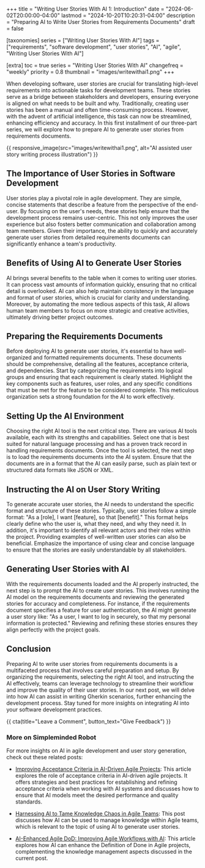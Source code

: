 +++
title = "Writing User Stories With AI 1: Introduction"
date = "2024-06-02T20:00:00-04:00"
lastmod = "2024-10-20T10:20:31-04:00"
description = "Preparing AI to Write User Stories from Requirements Documents"
draft = false

[taxonomies]
series = ["Writing User Stories With AI"]
tags = ["requirements", "software development", "user stories", "AI", "agile", "Writing User Stories With AI"]

[extra]
toc = true
series = "Writing User Stories With AI"
changefreq = "weekly"
priority = 0.8
thumbnail = "images/writewithai1.png"
+++

When developing software, user stories are crucial for translating high-level requirements into actionable tasks for development teams. These stories serve as a bridge between stakeholders and developers, ensuring everyone is aligned on what needs to be built and why. Traditionally, creating user stories has been a manual and often time-consuming process. However, with the advent of artificial intelligence, this task can now be streamlined, enhancing efficiency and accuracy. In this first installment of our three-part series, we will explore how to prepare AI to generate user stories from requirements documents.

<!--more-->

{{ responsive_image(src="images/writewithai1.png", alt="AI assisted user story writing process illustration") }}

## The Importance of User Stories in Software Development

User stories play a pivotal role in agile development. They are simple, concise statements that describe a feature from the perspective of the end-user. By focusing on the user's needs, these stories help ensure that the development process remains user-centric. This not only improves the user experience but also fosters better communication and collaboration among team members. Given their importance, the ability to quickly and accurately generate user stories from detailed requirements documents can significantly enhance a team's productivity.

## Benefits of Using AI to Generate User Stories

AI brings several benefits to the table when it comes to writing user stories. It can process vast amounts of information quickly, ensuring that no critical detail is overlooked. AI can also help maintain consistency in the language and format of user stories, which is crucial for clarity and understanding. Moreover, by automating the more tedious aspects of this task, AI allows human team members to focus on more strategic and creative activities, ultimately driving better project outcomes.

## Preparing the Requirements Documents

Before deploying AI to generate user stories, it's essential to have well-organized and formatted requirements documents. These documents should be comprehensive, detailing all the features, acceptance criteria, and dependencies. Start by categorizing the requirements into logical groups and ensuring that each requirement is clearly stated. Highlight the key components such as features, user roles, and any specific conditions that must be met for the feature to be considered complete. This meticulous organization sets a strong foundation for the AI to work effectively.

## Setting Up the AI Environment

Choosing the right AI tool is the next critical step. There are various AI tools available, each with its strengths and capabilities. Select one that is best suited for natural language processing and has a proven track record in handling requirements documents. Once the tool is selected, the next step is to load the requirements documents into the AI system. Ensure that the documents are in a format that the AI can easily parse, such as plain text or structured data formats like JSON or XML.

## Instructing the AI on User Story Writing

To generate accurate user stories, the AI needs to understand the specific format and structure of these stories. Typically, user stories follow a simple format: "As a [role], I want [feature], so that [benefit]." This format helps clearly define who the user is, what they need, and why they need it. In addition, it's important to identify all relevant actors and their roles within the project. Providing examples of well-written user stories can also be beneficial. Emphasize the importance of using clear and concise language to ensure that the stories are easily understandable by all stakeholders.

## Generating User Stories with AI

With the requirements documents loaded and the AI properly instructed, the next step is to prompt the AI to create user stories. This involves running the AI model on the requirements documents and reviewing the generated stories for accuracy and completeness. For instance, if the requirements document specifies a feature for user authentication, the AI might generate a user story like: "As a user, I want to log in securely, so that my personal information is protected." Reviewing and refining these stories ensures they align perfectly with the project goals.

## Conclusion

Preparing AI to write user stories from requirements documents is a multifaceted process that involves careful preparation and setup. By organizing the requirements, selecting the right AI tool, and instructing the AI effectively, teams can leverage technology to streamline their workflow and improve the quality of their user stories. In our next post, we will delve into how AI can assist in writing Gherkin scenarios, further enhancing the development process. Stay tuned for more insights on integrating AI into your software development practices.

{{ cta(title="Leave a Comment", button_text="Give Feedback") }}

### More on Simpleminded Robot

For more insights on AI in agile development and user story generation, check out these related posts:

- [Improving Acceptance Criteria in AI-Driven Agile Projects](@/improving-acceptance-criteria-ai-agile.md): This article explores the role of acceptance criteria in AI-driven agile projects. It offers strategies and best practices for establishing and refining acceptance criteria when working with AI systems and discusses how to ensure that AI models meet the desired performance and quality standards.

- [Harnessing AI to Tame Knowledge Chaos in Agile Teams](@/harnessing-ai-tame-knowledge-chaos-agile-teams.md): This post discusses how AI can be used to manage knowledge within Agile teams, which is relevant to the topic of using AI to generate user stories.

- [AI-Enhanced Agile DoD: Improving Agile Workflows with AI](@/ai-enhanced-agile-dod.md): This article explores how AI can enhance the Definition of Done in Agile projects, complementing the knowledge management aspects discussed in the current post.